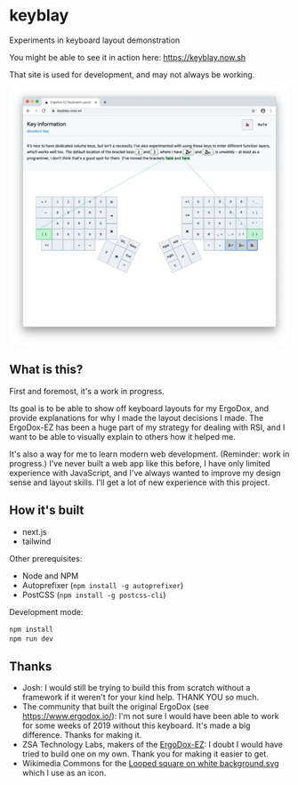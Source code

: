 # keyblay

Experiments in keyboard layout demonstration

You might be able to see it in action here:
<https://keyblay.now.sh>

That site is used for development,
and may not always be working.

![Screenshot](docs/screenshot.png?raw=true "Screenshot")

## What is this?

First and foremost, it's a work in progress.

Its goal is to be able to show off keyboard layouts for my ErgoDox,
and provide explanations for why I made the layout decisions I made.
The ErgoDox-EZ has been a huge part of my strategy for dealing with RSI,
and I want to be able to visually explain to others how it helped me.

It's also a way for me to learn modern web development.
(Reminder: work in progress.)
I've never built a web app like this before,
I have only limited experience with JavaScript,
and I've always wanted to improve my design sense and layout skills.
I'll get a lot of new experience with this project.

## How it's built

- next.js
- tailwind

Other prerequisites:

- Node and NPM
- Autoprefixer (`npm install -g autoprefixer`)
- PostCSS (`npm install -g postcss-cli`)

Development mode:

```bash
npm install
npm run dev
```

## Thanks

- Josh:
  I would still be trying to build this from scratch without a framework
  if it weren't for your kind help.
  THANK YOU so much.
- The community that built the original ErgoDox
  (see <https://www.ergodox.io/>):
  I'm not sure I would have been able to work for some weeks of 2019
  without this keyboard.
  It's made a big difference.
  Thanks for making it.
- ZSA Technology Labs, makers of the
  [ErgoDox-EZ](https://ergodox-ez.com/):
  I doubt I would have tried to build one on my own.
  Thank you for making it easier to get.
- Wikimedia Commons for the
  [Looped square on white background.svg](https://commons.wikimedia.org/wiki/File:Looped_square_on_white_background.svg)
  which I use as an icon.
